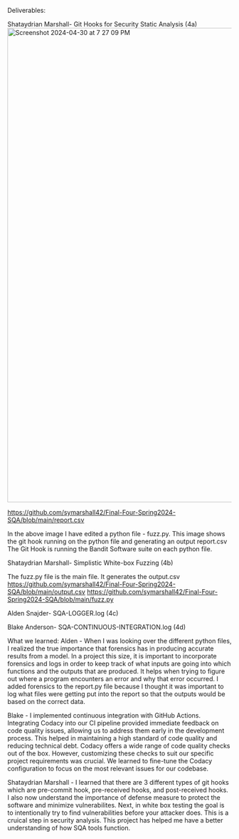 Deliverables:

Shataydrian Marshall- Git Hooks for Security Static Analysis (4a)
<img width="1063" alt="Screenshot 2024-04-30 at 7 27 09 PM" src="https://github.com/symarshall42/Final-Four-Spring2024-SQA/assets/74739141/a91e9144-0aeb-4e00-a35a-8a35b42139fb">

https://github.com/symarshall42/Final-Four-Spring2024-SQA/blob/main/report.csv

In the above image I have edited a python file - fuzz.py. This image shows the git hook running on the python file and generating an output report.csv
The Git Hook is running the Bandit Software suite on each python file. 

Shataydrian Marshall- Simplistic White-box Fuzzing (4b)

The fuzz.py file is the main file. It generates the output.csv
https://github.com/symarshall42/Final-Four-Spring2024-SQA/blob/main/output.csv
https://github.com/symarshall42/Final-Four-Spring2024-SQA/blob/main/fuzz.py

Alden Snajder- SQA-LOGGER.log (4c)

Blake Anderson- SQA-CONTINUOUS-INTEGRATION.log  (4d)

What we learned:
Alden - When I was looking over the different python files, I realized the true importance that forensics has in producing accurate results from a model. In a project this size, it is important to incorporate forensics and logs in order to keep track of what inputs are going into which functions and the outputs that are produced. It helps when trying to figure out where a program encounters an error and why that error occurred. I added forensics to the report.py file because I thought it was important to log what files were getting put into the report so that the outputs would be based on the correct data. 

Blake - I implemented continuous integration with GitHub Actions. Integrating Codacy into our CI pipeline provided immediate feedback on code quality issues, allowing us to address them early in the development process. This helped in maintaining a high standard of code quality and reducing technical debt. Codacy offers a wide range of code quality checks out of the box. However, customizing these checks to suit our specific project requirements was crucial. We learned to fine-tune the Codacy configuration to focus on the most relevant issues for our codebase.

Shataydrian Marshall - I learned that there are 3 different types of git hooks which are pre-commit hook, pre-received hooks, and post-received hooks. I also now understand the importance of defense measure to protect the software and minimize vulnerabilites. Next, in white box testing the goal is to intentionally try to find vulnerabilities before your attacker does. This is a cruical step in security analysis. This project has helped me have a better understanding of how SQA tools function.
